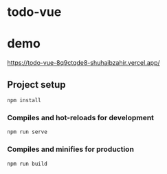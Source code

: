 # todo-vue

# demo
https://todo-vue-8q9ctqde8-shuhaibzahir.vercel.app/

## Project setup
```
npm install
```

### Compiles and hot-reloads for development
```
npm run serve
```

### Compiles and minifies for production
```
npm run build
```
 

